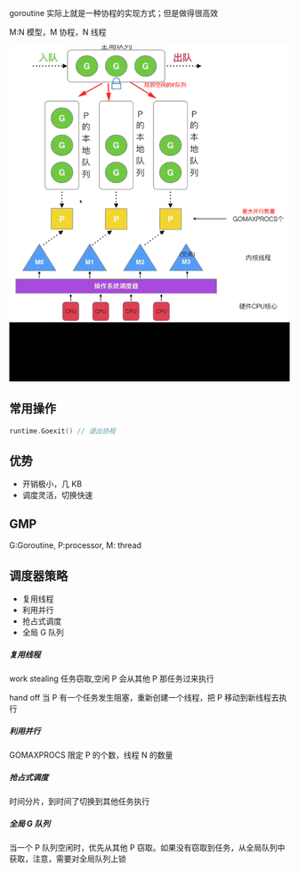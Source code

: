 goroutine 实际上就是一种协程的实现方式；但是做得很高效

M:N 模型，M 协程，N 线程

![go协程调度器](go协程调度器.jpg)

## 常用操作

```go
runtime.Goexit() // 退出协程
```

## 优势

- 开销极小，几 KB
- 调度灵活，切换快速

## GMP

G:Goroutine, P:processor, M: thread

## 调度器策略

- 复用线程
- 利用并行
- 抢占式调度
- 全局 G 队列

##### 复用线程

work stealing 任务窃取,空闲 P 会从其他 P 那任务过来执行

hand off 当 P 有一个任务发生阻塞，重新创建一个线程，把 P 移动到新线程去执行

##### 利用并行

GOMAXPROCS 限定 P 的个数，线程 N 的数量

##### 抢占式调度

时间分片，到时间了切换到其他任务执行

##### 全局 G 队列

当一个 P 队列空闲时，优先从其他 P 窃取。如果没有窃取到任务，从全局队列中获取，注意，需要对全局队列上锁
